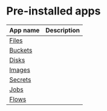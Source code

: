 # Pre-installed apps

|App name|Description|
|--------|----|
|[Files](apolo-console/apps/pre-installed/files.md)||
|[Buckets](apolo-console/apps/pre-installed/buckets.md)||
|[Disks](apolo-console/apps/pre-installed/disks.md)||
|[Images](apolo-console/apps/pre-installed/images.md)||
|[Secrets](apolo-console/apps/pre-installed/secrets.md)||
|[Jobs](apolo-console/apps/pre-installed/jobs.md)||
|[Flows](apolo-console/apps/pre-installed/flows.md)||